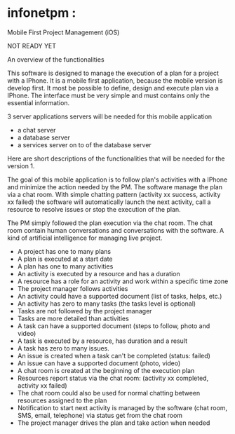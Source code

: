 # infonetpm :
Mobile First Project Management (iOS)

NOT READY YET


An overview of the functionalities

This software is designed to manage the execution of a plan for a project with a IPhone. It is a mobile first application, because the mobile version is develop first. It most be possible to define, design and execute plan via a IPhone. The interface must be very simple and must contains only the essential information.

3 server applications servers will be needed for this mobile application
- a chat server
- a database server
- a services server on to of the database server

Here are short descriptions of the functionalities that will be needed for the version 1.

The goal of this mobile application is to follow plan's activities with a IPhone and minimize the action needed by the PM.
The software manage the plan via a chat room. With simple chatting pattern (activity xx success, activity xx failed) the software will automatically launch the next activity, call a resource to resolve issues or stop the execution of the plan.

The PM simply followed the plan execution via the chat room. The chat room contain human conversations and conversations with the software. A kind of artificial intelligence for managing live project.

- A project has one to many plans
- A plan is executed at a start date
- A plan has one to many activities
- An activity is executed by a resource and has a duration
- A resource has a role for an activity and work within a specific time zone
- The project manager follows activities
- An activity could have a supported document (list of tasks, helps, etc.)
- An activity has zero to many tasks (the tasks level is optional)
- Tasks are not followed by the project manager
- Tasks are more detailed than activities
- A task can have a supported document (steps to follow, photo and video)
- A task is executed by a resource, has duration and a result
- A task has zero to many issues.
- An issue is created when a task can't be completed (status: failed)
- An issue can have a supported document (photo, video)
- A chat room is created at the beginning of the execution plan
- Resources report status via the chat room:  (activity xx completed, activity xx failed)
- The chat room could also be used for normal chatting between resources assigned to the plan
- Notification to start next activity is managed by the software (chat room, SMS, email, telephone) via status get from the chat room
- The project manager drives the plan and take action when needed

